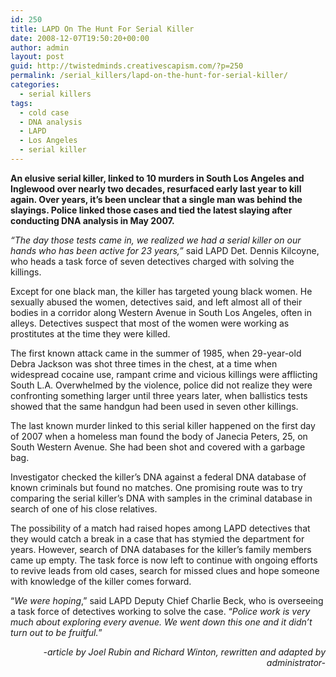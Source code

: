 ```yaml
---
id: 250
title: LAPD On The Hunt For Serial Killer
date: 2008-12-07T19:50:20+00:00
author: admin
layout: post
guid: http://twistedminds.creativescapism.com/?p=250
permalink: /serial_killers/lapd-on-the-hunt-for-serial-killer/
categories:
  - serial killers
tags:
  - cold case
  - DNA analysis
  - LAPD
  - Los Angeles
  - serial killer
---
```

<p class="dropcap-first">
  <strong>An elusive serial killer, linked to 10 murders in South Los Angeles and Inglewood over nearly two decades, resurfaced early last year to kill again. Over years, it&#8217;s been unclear that a single man was behind the slayings. Police linked those cases and tied the latest slaying after conducting DNA analysis in May 2007. </strong>
</p>

_“The day those tests came in, we realized we had a serial killer on our hands who has been active for 23 years,”_ said LAPD Det. Dennis Kilcoyne, who heads a task force of seven detectives charged with solving the killings.

Except for one black man, the killer has targeted young black women. He sexually abused the women, detectives said, and left almost all of their bodies in a corridor along Western Avenue in South Los Angeles, often in alleys. Detectives suspect that most of the women were working as prostitutes at the time they were killed.

The first known attack came in the summer of 1985, when 29-year-old Debra Jackson was shot three times in the chest, at a time when widespread cocaine use, rampant crime and vicious killings were afflicting South L.A. Overwhelmed by the violence, police did not realize they were confronting something larger until three years later, when ballistics tests showed that the same handgun had been used in seven other killings.

The last known murder linked to this serial killer happened on the first day of 2007 when a homeless man found the body of Janecia Peters, 25, on South Western Avenue. She had been shot and covered with a garbage bag.

Investigator checked the killer’s DNA against a federal DNA database of known criminals but found no matches. One promising route was to try comparing the serial killer’s DNA with samples in the criminal database in search of one of his close relatives.

The possibility of a match had raised hopes among LAPD detectives that they would catch a break in a case that has stymied the department for years. However, search of DNA databases for the killer&#8217;s family members came up empty. The task force is now left to continue with ongoing efforts to revive leads from old cases, search for missed clues and hope someone with knowledge of the killer comes forward.

&#8220;_We were hoping_,&#8221; said LAPD Deputy Chief Charlie Beck, who is overseeing a task force of detectives working to solve the case. &#8220;_Police work is very much about exploring every avenue. We went down this one and it didn&#8217;t turn out to be fruitful._&#8221;

<p style="text-align: right;">
  <em>-article by Joel Rubin and Richard Winton, rewritten and adapted by administrator-</em>
</p>